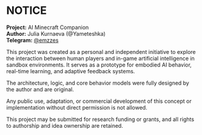 # NOTICE

**Project:** AI Minecraft Companion  
**Author:** Julia Kurnaeva (@Yameteshka)  
**Telegram:** [@emzzes](https://t.me/emzzes)

This project was created as a personal and independent initiative to explore the interaction between human players and in-game artificial intelligence in sandbox environments. It serves as a prototype for embodied AI behavior, real-time learning, and adaptive feedback systems.

The architecture, logic, and core behavior models were fully designed by the author and are original.

Any public use, adaptation, or commercial development of this concept or implementation without direct permission is not allowed.

This project may be submitted for research funding or grants, and all rights to authorship and idea ownership are retained.

